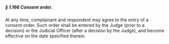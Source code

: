 ##### § 1.166 Consent order. #####

At any time, complainant and respondent may agree to the entry of a consent order. Such order shall be entered by the Judge (prior to a decision) or the Judicial Officer (after a decision by the Judge), and become effective on the date specified therein.